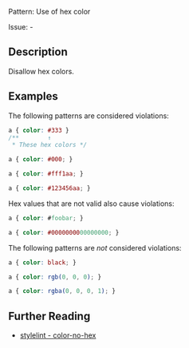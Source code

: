 Pattern: Use of hex color

Issue: -

## Description

Disallow hex colors.

## Examples

The following patterns are considered violations:

```css
a { color: #333 }
/**        ↑
 * These hex colors */
```

```css
a { color: #000; }
```

```css
a { color: #fff1aa; }
```

```css
a { color: #123456aa; }
```

Hex values that are not valid also cause violations:

```css
a { color: #foobar; }
```

```css
a { color: #0000000000000000; }
```

The following patterns are *not* considered violations:

```css
a { color: black; }
```

```css
a { color: rgb(0, 0, 0); }
```

```css
a { color: rgba(0, 0, 0, 1); }
```

## Further Reading

* [stylelint - color-no-hex](https://stylelint.io/user-guide/rules/color-no-hex)